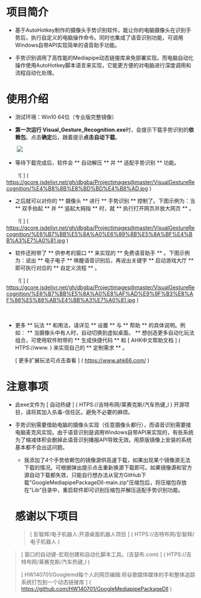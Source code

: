  # 项目简介
* 基于AutoHotkey制作的摄像头手势识别软件。能让你的电脑摄像头在识别手势后，执行自定义的电脑操作命令。同时也集成了语音识别功能，可调用Windows自带API实现简单的语音助手功能。

* 手势识别调用了高性能的Mediapipe动态链接库来免部署实现。而电脑自动化操作使用AutoHotkey脚本语言来实现，它能更方便的对电脑进行深度调用和流程自动化处理。

# 使用介绍
* 测试环境：Win10 64位（专业版完整镜像）

* **第一次运行 Visual_Gesture_Recognition.exe**时，会提示下载手势识别的**依赖包**。点击**确定**后，跟着提示**点击自动下载**。

　　![](https://gcore.jsdelivr.net/gh/dbgba/Projectimages@master/VisualGestureRecognition/%E4%B8%8B%E8%BD%BD%E4%BE%9D%E8%B5%96%E5%8C%85.jpg)

   * 等待下载完成后，软件会 ** 自动解压 ** 并 ** 适配手势识别 ** 功能。

　　 ![ ] ( https://gcore.jsdelivr.net/gh/dbgba/Projectimages@master/VisualGestureRecognition/%E4%B8%8B%E8%BD%BD%E4%B8%AD.jpg )

  * 之后就可以对你的 ** 摄像头 ** 进行 ** 手势识别 ** 控制了。下图示例为：当 ** 双手抬起 ** 并 ** 竖起大拇指 ** 时，就 ** 执行打开网页并放大网页 ** 。

　　 ![ ] ( https://gcore.jsdelivr.net/gh/dbgba/Projectimages@master/VisualGestureRecognition/%E6%B7%BB%E5%8A%A0%E6%89%8B%E5%8A%BF%E4%BB%A3%E7%A0%81.jpg )

   * 软件还附带了 ** 供参考的窗口 ** 来实现的 ** 免费语音助手 ** 。下图示例为：说出 ** 电子电子 ** 唤醒语音识别后，再说出关键字 ** 启动游戏大厅 ** 即可执行对应的 ** 自定义流程 ** 。

　　 ![ ] ( https://gcore.jsdelivr.net/gh/dbgba/Projectimages@master/VisualGestureRecognition/%E6%B7%BB%E5%8A%A0%E8%AF%AD%E9%9F%B3%E8%AF%86%E5%88%AB%E4%BB%A3%E7%A0%81.jpg )

　

  * 更多 ** 玩法 ** 和用法，请详见 ** 设置 ** 与 ** 帮助 ** 的具体说明。例如： ** 当摄像头中有人时，自动切换到虚拟桌面。 **
 想创造更多自动化玩法组合，可使用软件附带的 ** 生成快捷代码 ** 和 [ AHK中文帮助文档 ] ( HTPS://www. ) 来实现自己的 ** 定制需求 ** 。

    [ 更多扩展玩法可点击查看 ] ( https://www.ahk66.com/ )

   # 注意事项

  * 此exe文件为 [ 自动热键 ] ( HTPS://吉特布网/莱赛克斯/汽车热键_l ) 开源项目，请将其加入杀毒-信任区。避免不必要的麻烦。

 * 手势识别需要借助电脑的摄像头实现（任意摄像头都行），而语音识别需要接电脑麦克风实现。由于语音识别是调用Windows自带API来实现的，有些系统为了缩减体积会删掉此语音识别播报API导致无效。用原版镜像上安装的系统基本都不会出这问题。

     * 我添加了4个手势依赖包的镜像源供高速下载，如果出现某个镜像源无法下载的情况。可根据弹出提示点击重新换源下载即可。如果镜像源和官方源自动下载都失效，只能自行想办法从官方GitHub下载"GoogleMediapipePackageDll-main.zip"压缩包后，将压缩包存放在"Lib"目录中，重启软件即可识别压缩包并解压适配手势识别功能。


    # 感谢以下项目

   >   [ 彭智辉/电子机器人:开源桌面机器人项目 ] ( HTPS://吉特布网/彭智辉/电子机器人 )
>
  >  [ 窗口的自动键-宏观创建和自动化脚本工具。(吉瑟布.com) ] ( HTPS://吉特布网/莱赛克斯/汽车热键_l )
>
  >  [ HW140701/Googlemd每个人的网页编辑:将谷歌媒体媒体的手和整体追踪系统打包到一个动态链接库 ] ( https://github.com/HW140701/GoogleMediapipePackageDll )
